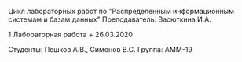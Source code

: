 Цикл лабораторных работ по "Распределенным информационным системам и базам данных"
Преподаватель: Васюткина И.А.

1 Лабораторная работа + 26.03.2020

Студенты: Пешков А.В., Симонов В.С.
Группа: АММ-19

